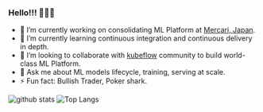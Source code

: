 ### Hello!!! 👋👋👋

- 🔭 I’m currently working on consolidating ML Platform at [Mercari, Japan](https://careers.mercari.com/).
- 🌱 I’m currently learning continuous integration and continuous delivery in depth.
- 👯 I’m looking to collaborate with [kubeflow](https://www.kubeflow.org/) community to build world-class ML Platform.
- 💬 Ask me about ML models lifecycle, training, serving at scale.
- ⚡ Fun fact: Bullish Trader, Poker shark.

![github stats](https://github-readme-stats.vercel.app/api?username=subodh101&show_icons=true&theme=dark&custom_title=GitHub+Stats&hide=stars)
![Top Langs](https://github-readme-stats.vercel.app/api/top-langs/?username=subodh101&layout=compact&theme=dark&custom_title=Top+Langs&hide=Jupyter+Notebook)
